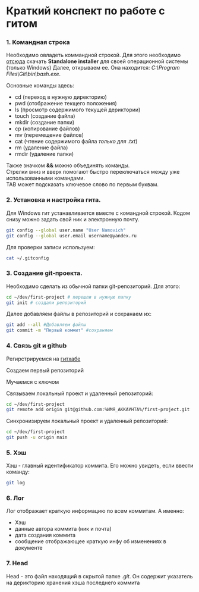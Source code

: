 # Краткий конспект по работе с гитом

### 1. Командная строка

Необходимо овладеть коммандной строкой. Для этого необходимо [отсюда](https://git-scm.com/download/win) скачать **Standalone installer** для своей операционной системы (только Windows) 
Далее, открываем ее. Она находится: *C:\Program Files\Git\bin\bash.exe*. 

Основные команды здесь:
- cd (переход в нужную директорию)
- pwd (отображение текщего положения)
- ls (просмотр содержимого текущей дериктории)
- touch (создание файла)
- mkdir (создание папки)
- cp (копирование файлов)
- mv (перемещение файлов)
- cat (чтение содержимого файла *только для .txt*)
- rm (удаление файла)
- rmdir (удаление папки)

Также значком **&&** можно объединять команды.  
Стрелки вниз и вверх помогают быстро переключаться между уже использованными командами.  
TAB может подсказать ключевое слово по первым буквам.

### 2. Установка и настройка гита.

Для Windows гит устанавливается вместе с командной строкой. Кодом снизу можно задать свой ник и электронную почту.

```bash
git config --global user.name "User Namovich"
git config --global user.email username@yandex.ru
```

Для проверки записи используем:

```bash
cat ~/.gitconfig 
```

### 3. Создание git-проекта.

Необходимо сделать из обычной папки git-репозиторий. Для этого:

```bash
cd ~/dev/first-project # перешли в нужную папку
git init # создали репозиторий 
```

Далее добавляем файлы в репозиторий и сохранаем их:


```bash
git add --all #Добавляем файлы
git commit -m "Первый коммит" #сохраняем
```

### 4. Связь git и github

Регирстрируемся на [гитхабе](https://github.com)

Создаем первый репозиторий

Мучаемся с ключом

Связываем локальный проект и удаленный репозиторий:


```bash
cd ~/dev/first-project
git remote add origin git@github.com:%ИМЯ_АККАУНТА%/first-project.git 
```


Синхронизируем локальный проект и удаленный репозиторий:

```bash
cd ~/dev/first-project
git push -u origin main
```

### 5. Хэш

Хэш - главный идентификатор коммита. Его можно увидеть, если ввести команду:

```bash
git log
```

### 6. Лог

Лог отображает краткую информацию по всем коммитам. А именно:

- Хэш
- данные автора коммита (ник и почта)
- дата создания коммита
- сообщение отображающее краткую инфу об изменениях в документе

### 7. Head

Head - это файл находящий в скрытой папке *.git*. Он содержит указатель на дерикторию хранения хэша последнего коммита